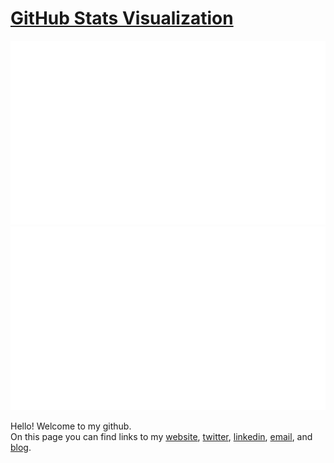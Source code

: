 # [GitHub Stats Visualization](https://github.com/jstrieb/github-stats)

<a href="https://github.com/bakullama/bakullama">

![](https://github.com/bakullama/bakullama/blob/master/generated/overview.svg)
![](https://github.com/bakullama/bakullama/blob/master/generated/languages.svg)

</a>

Hello! Welcome to my github.
	    <br>
	    On this page you can find links to my <a href="https://finlaymh.uk">website</a>, <a href="https://twitter.com/baku_llama">twitter</a>, <a href="https://www.linkedin.com/in/finlaymh/">linkedin</a>, <a href="mailto:fmh@finlaymh.uk">email</a>, and <a href="https://finlaymh.uk/blog/home.html">blog</a>.
	    <br>
